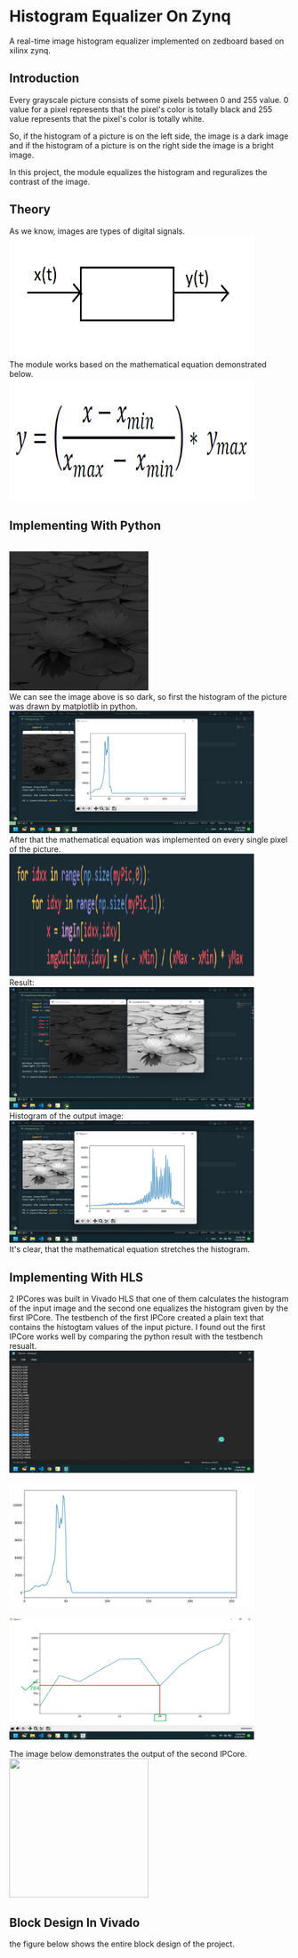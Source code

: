 # Histogram Equalizer On Zynq
A real-time image histogram equalizer implemented on zedboard based on xilinx zynq.

## Introduction
Every grayscale picture consists of some pixels between 0 and 255 value.
0 value for a pixel represents that the pixel's color is totally black and 255 value represents that the pixel's color is totally white.

So, if the histogram of a picture is on the left side, the image is a dark image and if the histogram of a picture is on the right side the image is a bright image.

In this project, the module equalizes the histogram and reguralizes the contrast of the image.

## Theory
As we know, images are types of digital signals.
</br>
<img src = "https://raw.githubusercontent.com/parsahemmasi/image-histogram-equalizer-on-zynq/main/Images/system.png" style="height : 220px;width : 440px"/>
</br>
The module works based on the mathematical equation demonstrated below.
</br>
<img src = "https://raw.githubusercontent.com/parsahemmasi/image-histogram-equalizer-on-zynq/main/Images/eq.png" style="height : 220px;width : 440px"/>
</br>
## Implementing With Python
</br>
<img src = "https://raw.githubusercontent.com/parsahemmasi/image-histogram-equalizer-on-zynq/main/Images/00.jpg" style="height : 250px;width : 250px"/>
</br>
We can see the image above is so dark, so first the histogram of the picture was drawn by matplotlib in python.
</br>
<img src = "https://raw.githubusercontent.com/parsahemmasi/image-histogram-equalizer-on-zynq/main/Images/1.png" style="height : 220px;width : 440px"/>
</br>
After that the mathematical equation was implemented on every single pixel of the picture.
</br>
<img src = "https://raw.githubusercontent.com/parsahemmasi/image-histogram-equalizer-on-zynq/main/Images/eqpy.png" style="height : 220px;width : 440px"/>
</br>
Result:
</br>
<img src = "https://raw.githubusercontent.com/parsahemmasi/image-histogram-equalizer-on-zynq/main/Images/0.png" style="height : 220px;width : 440px"/>
</br>
Histogram of the output image:
</br>
<img src = "https://raw.githubusercontent.com/parsahemmasi/image-histogram-equalizer-on-zynq/main/Images/2.png" style="height : 220px;width : 440px"/>
</br>
It's clear, that the mathematical equation stretches the histogram.

## Implementing With HLS
2 IPCores was built in Vivado HLS that one of them calculates the histogram of the input image and the second one equalizes the histogram given by the first IPCore.
The testbench of the first IPCore created a plain text that contains the histogtam values of the input picture.
I found out the first IPCore works well by comparing the python result with the testbench resualt.
</br>
<img src = "https://raw.githubusercontent.com/parsahemmasi/image-histogram-equalizer-on-zynq/main/Images/3.png" style="height : 220px;width : 440px"/>
</br>
</br>
<img src = "https://raw.githubusercontent.com/parsahemmasi/image-histogram-equalizer-on-zynq/main/Images/4.png" style="height : 220px;width : 440px"/>
</br>
</br>
<img src = "https://raw.githubusercontent.com/parsahemmasi/image-histogram-equalizer-on-zynq/main/Images/5.png" style="height : 220px;width : 440px"/>
</br>

The image below demonstrates the output of the second IPCore.
</br>
<img src = "" style="height : 250px;width : 250px"/>
</br>

## Block Design In Vivado
the figure below shows the entire block design of the project.
